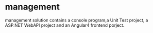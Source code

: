 # management
management solution contains a console program,a Unit Test project, a ASP.NET WebAPI project and an Angular4 frontend porject.
